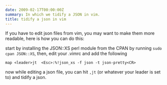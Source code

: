 ```yaml
---
date: 2009-02-17T00:00:00Z
summary: In which we tidify a JSON in vim.
title: tidify a json in vim
---
```


If you have to edit json files from vim, you may want to make them more readable, here is how you can do this:

start by installing the JSON::XS perl module from the CPAN by running `sudo cpan JSON::XS`, then, edit your .vimrc and add the following

```vim
map <leader>jt  <Esc>:%!json_xs -f json -t json-pretty<CR>
```

now while editing a json file, you can hit `,jt` (or whatever your leader is set to) and tidify a json.
